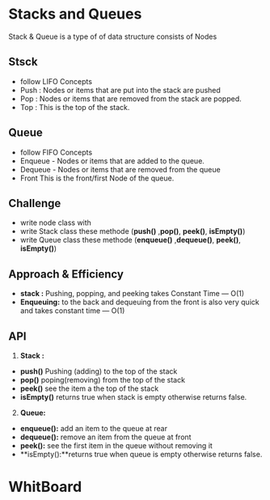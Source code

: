 # Stacks and Queues
Stack & Queue is  a type of of data structure consists of Nodes
## Stsck
* follow LIFO Concepts
* Push : Nodes or items that are put into the stack are pushed
* Pop : Nodes or items that are removed from the stack are popped.
* Top : This is the top of the stack.

## Queue 
* follow FIFO Concepts
* Enqueue - Nodes or items that are added to the queue.
* Dequeue - Nodes or items that are removed from the queue
* Front This is the front/first Node of the queue.

## Challenge
* write node class with 
* write Stack class these methode (**push()** ,**pop()**, **peek()**, **isEmpty()**)
* write Queue class these methode (**enqueue()** ,**dequeue()**, **peek()**, **isEmpty()**)
## Approach & Efficiency
* **stack :** Pushing, popping, and peeking takes Constant Time — O(1)
* **Enqueuing:** to the back and dequeuing from the front is also very quick and takes constant time — O(1)
## API
1. **Stack :**
* **push()** Pushing (adding) to the top of the stack
* **pop()** poping(removing) from the top of the stack
* **peek()** see the item a the top of the stack
* **isEmpty()** returns true when stack is empty otherwise returns false.

2. **Queue:** 
* **enqueue():** add an item to the queue at rear
* **dequeue():** remove an item from the queue at front
* **peek():** see the first item in the queue without removing it
* **isEmpty():**returns true when queue is empty otherwise returns false.

# WhitBoard 
